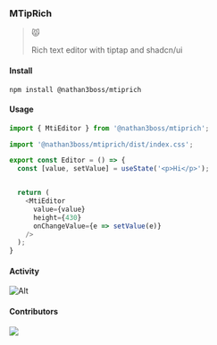 ### MTipRich

> 😾 <p>Rich text editor with tiptap and shadcn/ui</p>

#### Install

`npm install @nathan3boss/mtiprich`

#### Usage

```ts
import { MtiEditor } from '@nathan3boss/mtiprich';

import '@nathan3boss/mtiprich/dist/index.css';

export const Editor = () => {
  const [value, setValue] = useState('<p>Hi</p>');


  return (
    <MtiEditor
      value={value}
      height={430}
      onChangeValue={e => setValue(e)}
    />
  );
}
```

#### Activity

![Alt](https://repobeats.axiom.co/api/embed/7f8429a6231b2d8bc6b55abcb8245c075510243e.svg 'Repobeats analytics image')

#### Contributors

<a href = "https://github.com/nathan2slime/mtiprich/graphs/contributors">
  <img src = "https://contrib.rocks/image?repo=nathan2slime/mtiprich"/>
</a>
